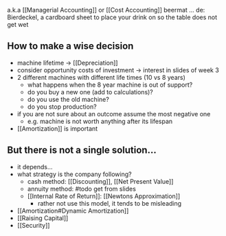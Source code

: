 a.k.a [[Managerial Accounting]] or [[Cost Accounting]]
beermat ... de: Bierdeckel, a cardboard sheet to place your drink on so the table does not get wet
## How to make a wise decision
- machine lifetime -> [[Depreciation]]
- consider opportunity costs of investment -> interest in slides of week 3
- 2 different machines with different life times (10 vs 8 years)
	 - what happens when the 8 year machine is out of support?
	 - do you buy a new one (add to calculations)?
	 - do you use the old machine?
	 - do you stop production?
- if you are not sure about an outcome assume the most negative one
	- e.g. machine is not worth anything after its lifespan
- [[Amortization]] is important
## But there is not a single solution...
- it depends...
- what strategy is the company following?
	- cash method: [[Discounting]], [[Net Present Value]]
	- annuity method: #todo get from slides
	- [[Internal Rate of Return]]: [[Newtons Approximation]] 
		- rather not use this model, it tends to be misleading
- [[Amortization#Dynamic Amortization]]
- [[Raising Capital]]
- [[Security]]
